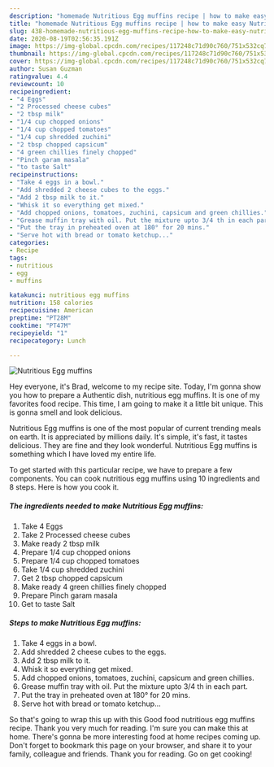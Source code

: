 ```yaml
---
description: "homemade Nutritious Egg muffins recipe | how to make easy Nutritious Egg muffins"
title: "homemade Nutritious Egg muffins recipe | how to make easy Nutritious Egg muffins"
slug: 438-homemade-nutritious-egg-muffins-recipe-how-to-make-easy-nutritious-egg-muffins
date: 2020-08-19T02:56:35.191Z
image: https://img-global.cpcdn.com/recipes/117248c71d90c760/751x532cq70/nutritious-egg-muffins-recipe-main-photo.jpg
thumbnail: https://img-global.cpcdn.com/recipes/117248c71d90c760/751x532cq70/nutritious-egg-muffins-recipe-main-photo.jpg
cover: https://img-global.cpcdn.com/recipes/117248c71d90c760/751x532cq70/nutritious-egg-muffins-recipe-main-photo.jpg
author: Susan Guzman
ratingvalue: 4.4
reviewcount: 10
recipeingredient:
- "4 Eggs"
- "2 Processed cheese cubes"
- "2 tbsp milk"
- "1/4 cup chopped onions"
- "1/4 cup chopped tomatoes"
- "1/4 cup shredded zuchini"
- "2 tbsp chopped capsicum"
- "4 green chillies finely chopped"
- "Pinch garam masala"
- "to taste Salt"
recipeinstructions:
- "Take 4 eggs in a bowl."
- "Add shredded 2 cheese cubes to the eggs."
- "Add 2 tbsp milk to it."
- "Whisk it so everything get mixed."
- "Add chopped onions, tomatoes, zuchini, capsicum and green chillies."
- "Grease muffin tray with oil. Put the mixture upto 3/4 th in each part."
- "Put the tray in preheated oven at 180° for 20 mins."
- "Serve hot with bread or tomato ketchup..."
categories:
- Recipe
tags:
- nutritious
- egg
- muffins

katakunci: nutritious egg muffins 
nutrition: 158 calories
recipecuisine: American
preptime: "PT28M"
cooktime: "PT47M"
recipeyield: "1"
recipecategory: Lunch

---
```



![Nutritious Egg muffins](https://img-global.cpcdn.com/recipes/117248c71d90c760/751x532cq70/nutritious-egg-muffins-recipe-main-photo.jpg)

Hey everyone, it's Brad, welcome to my recipe site. Today, I'm gonna show you how to prepare a Authentic dish, nutritious egg muffins. It is one of my favorites food recipe. This time, I am going to make it a little bit unique. This is gonna smell and look delicious.

Nutritious Egg muffins is one of the most popular of current trending meals on earth. It is appreciated by millions daily. It's simple, it's fast, it tastes delicious. They are fine and they look wonderful. Nutritious Egg muffins is something which I have loved my entire life.




To get started with this particular recipe, we have to prepare a few components. You can cook nutritious egg muffins using 10 ingredients and 8 steps. Here is how you cook it.

<!--inarticleads1-->

##### The ingredients needed to make Nutritious Egg muffins:

1. Take 4 Eggs
1. Take 2 Processed cheese cubes
1. Make ready 2 tbsp milk
1. Prepare 1/4 cup chopped onions
1. Prepare 1/4 cup chopped tomatoes
1. Take 1/4 cup shredded zuchini
1. Get 2 tbsp chopped capsicum
1. Make ready 4 green chillies finely chopped
1. Prepare Pinch garam masala
1. Get to taste Salt




<!--inarticleads2-->

##### Steps to make Nutritious Egg muffins:

1. Take 4 eggs in a bowl.
1. Add shredded 2 cheese cubes to the eggs.
1. Add 2 tbsp milk to it.
1. Whisk it so everything get mixed.
1. Add chopped onions, tomatoes, zuchini, capsicum and green chillies.
1. Grease muffin tray with oil. Put the mixture upto 3/4 th in each part.
1. Put the tray in preheated oven at 180° for 20 mins.
1. Serve hot with bread or tomato ketchup...




So that's going to wrap this up with this Good food nutritious egg muffins recipe. Thank you very much for reading. I'm sure you can make this at home. There's gonna be more interesting food at home recipes coming up. Don't forget to bookmark this page on your browser, and share it to your family, colleague and friends. Thank you for reading. Go on get cooking!
